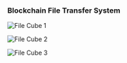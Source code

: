 ### Blockchain File Transfer System

![File Cube 1](https://github.com/WilliamThomas-sec/Blockchain-File-Transfar-System/blob/master/FileCube-img1.png)

![File Cube 2](https://github.com/WilliamThomas-sec/Blockchain-File-Transfar-System/blob/master/FileCube-img2.png)

![File Cube 3](https://github.com/WilliamThomas-sec/Blockchain-File-Transfar-System/blob/master/FileCub-img3.png)
